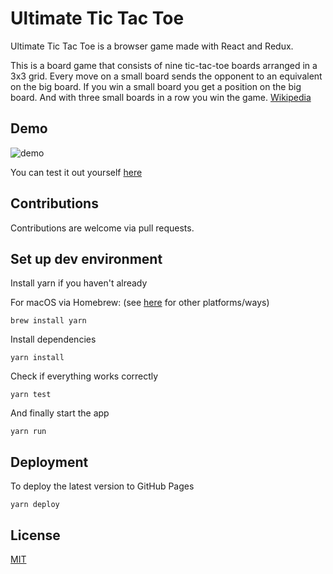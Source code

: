 # Ultimate Tic Tac Toe
Ultimate Tic Tac Toe is a browser game made with React and Redux.

This is a board game that consists of nine tic-tac-toe boards arranged in a 3x3 grid. Every move on a small board sends the opponent to an equivalent on the big board. If you win a small board you get a position on the big board. And with three small boards in a row you win the game. [Wikipedia](https://en.m.wikipedia.org/wiki/Ultimate_tic-tac-toe)

## Demo

![demo](https://user-images.githubusercontent.com/16801528/36613495-f50f6e1a-18d9-11e8-8e05-832089e7bef1.gif)

You can test it out yourself [here](https://maracuja-juice.github.io/ultimate-tic-tac-react/)

## Contributions

Contributions are welcome via pull requests.

## Set up dev environment

Install yarn if you haven't already

For macOS via Homebrew: (see [here](https://yarnpkg.com/en/docs/install) for other platforms/ways)
```
brew install yarn
```

Install dependencies
```
yarn install
```

Check if everything works correctly 
```
yarn test
```

And finally start the app
```
yarn run
```

## Deployment

To deploy the latest version to GitHub Pages

```
yarn deploy
```

## License
[MIT](https://tldrlegal.com/license/mit-license)
